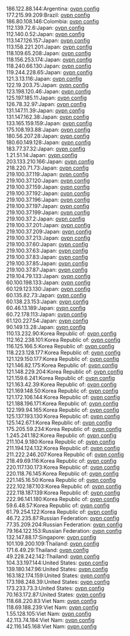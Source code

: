 186.122.88.144:Argentina: [ovpn config](vpn/186_122_88_144.ovpn)  
177.215.99.209:Brazil: [ovpn config](vpn/177_215_99_209.ovpn)  
186.80.108.146:Colombia: [ovpn config](vpn/186_80_108_146.ovpn)  
112.139.72.6:Japan: [ovpn config](vpn/112_139_72_6.ovpn)  
112.140.0.52:Japan: [ovpn config](vpn/112_140_0_52.ovpn)  
113.147.126.157:Japan: [ovpn config](vpn/113_147_126_157.ovpn)  
113.158.221.201:Japan: [ovpn config](vpn/113_158_221_201.ovpn)  
118.109.65.208:Japan: [ovpn config](vpn/118_109_65_208.ovpn)  
118.156.253.174:Japan: [ovpn config](vpn/118_156_253_174.ovpn)  
118.240.66.130:Japan: [ovpn config](vpn/118_240_66_130.ovpn)  
119.244.228.65:Japan: [ovpn config](vpn/119_244_228_65.ovpn)  
121.3.13.116:Japan: [ovpn config](vpn/121_3_13_116.ovpn)  
122.19.203.75:Japan: [ovpn config](vpn/122_19_203_75.ovpn)  
123.198.120.46:Japan: [ovpn config](vpn/123_198_120_46.ovpn)  
125.197.185.11:Japan: [ovpn config](vpn/125_197_185_11.ovpn)  
126.78.32.97:Japan: [ovpn config](vpn/126_78_32_97.ovpn)  
131.147.11.39:Japan: [ovpn config](vpn/131_147_11_39.ovpn)  
131.147.162.38:Japan: [ovpn config](vpn/131_147_162_38.ovpn)  
133.165.159.159:Japan: [ovpn config](vpn/133_165_159_159.ovpn)  
175.108.193.88:Japan: [ovpn config](vpn/175_108_193_88.ovpn)  
180.56.207.28:Japan: [ovpn config](vpn/180_56_207_28.ovpn)  
180.60.149.128:Japan: [ovpn config](vpn/180_60_149_128.ovpn)  
183.77.37.32:Japan: [ovpn config](vpn/183_77_37_32.ovpn)  
1.21.51.14:Japan: [ovpn config](vpn/1_21_51_14.ovpn)  
203.133.210.166:Japan: [ovpn config](vpn/203_133_210_166.ovpn)  
218.220.71.73:Japan: [ovpn config](vpn/218_220_71_73.ovpn)  
219.100.37.119:Japan: [ovpn config](vpn/219_100_37_119.ovpn)  
219.100.37.120:Japan: [ovpn config](vpn/219_100_37_120.ovpn)  
219.100.37.159:Japan: [ovpn config](vpn/219_100_37_159.ovpn)  
219.100.37.192:Japan: [ovpn config](vpn/219_100_37_192.ovpn)  
219.100.37.196:Japan: [ovpn config](vpn/219_100_37_196.ovpn)  
219.100.37.197:Japan: [ovpn config](vpn/219_100_37_197.ovpn)  
219.100.37.199:Japan: [ovpn config](vpn/219_100_37_199.ovpn)  
219.100.37.2:Japan: [ovpn config](vpn/219_100_37_2.ovpn)  
219.100.37.201:Japan: [ovpn config](vpn/219_100_37_201.ovpn)  
219.100.37.209:Japan: [ovpn config](vpn/219_100_37_209.ovpn)  
219.100.37.213:Japan: [ovpn config](vpn/219_100_37_213.ovpn)  
219.100.37.60:Japan: [ovpn config](vpn/219_100_37_60.ovpn)  
219.100.37.63:Japan: [ovpn config](vpn/219_100_37_63.ovpn)  
219.100.37.83:Japan: [ovpn config](vpn/219_100_37_83.ovpn)  
219.100.37.85:Japan: [ovpn config](vpn/219_100_37_85.ovpn)  
219.100.37.87:Japan: [ovpn config](vpn/219_100_37_87.ovpn)  
219.104.79.133:Japan: [ovpn config](vpn/219_104_79_133.ovpn)  
60.100.198.133:Japan: [ovpn config](vpn/60_100_198_133.ovpn)  
60.129.123.130:Japan: [ovpn config](vpn/60_129_123_130.ovpn)  
60.135.82.73:Japan: [ovpn config](vpn/60_135_82_73.ovpn)  
60.138.23.153:Japan: [ovpn config](vpn/60_138_23_153.ovpn)  
60.46.13.189:Japan: [ovpn config](vpn/60_46_13_189.ovpn)  
60.72.178.113:Japan: [ovpn config](vpn/60_72_178_113.ovpn)  
61.120.227.54:Japan: [ovpn config](vpn/61_120_227_54.ovpn)  
90.149.13.28:Japan: [ovpn config](vpn/90_149_13_28.ovpn)  
110.13.232.90:Korea Republic of: [ovpn config](vpn/110_13_232_90.ovpn)  
112.162.238.101:Korea Republic of: [ovpn config](vpn/112_162_238_101.ovpn)  
116.125.166.5:Korea Republic of: [ovpn config](vpn/116_125_166_5.ovpn)  
118.223.128.177:Korea Republic of: [ovpn config](vpn/118_223_128_177.ovpn)  
121.129.150.177:Korea Republic of: [ovpn config](vpn/121_129_150_177.ovpn)  
121.146.82.175:Korea Republic of: [ovpn config](vpn/121_146_82_175.ovpn)  
121.148.229.204:Korea Republic of: [ovpn config](vpn/121_148_229_204.ovpn)  
121.159.6.241:Korea Republic of: [ovpn config](vpn/121_159_6_241.ovpn)  
121.163.42.39:Korea Republic of: [ovpn config](vpn/121_163_42_39.ovpn)  
121.169.148.50:Korea Republic of: [ovpn config](vpn/121_169_148_50.ovpn)  
121.172.106.144:Korea Republic of: [ovpn config](vpn/121_172_106_144.ovpn)  
121.188.196.171:Korea Republic of: [ovpn config](vpn/121_188_196_171.ovpn)  
122.199.94.165:Korea Republic of: [ovpn config](vpn/122_199_94_165.ovpn)  
125.137.193.130:Korea Republic of: [ovpn config](vpn/125_137_193_130.ovpn)  
125.142.67.1:Korea Republic of: [ovpn config](vpn/125_142_67_1.ovpn)  
175.205.59.234:Korea Republic of: [ovpn config](vpn/175_205_59_234.ovpn)  
1.245.241.182:Korea Republic of: [ovpn config](vpn/1_245_241_182.ovpn)  
211.104.9.180:Korea Republic of: [ovpn config](vpn/211_104_9_180.ovpn)  
211.194.124.132:Korea Republic of: [ovpn config](vpn/211_194_124_132.ovpn)  
211.222.246.207:Korea Republic of: [ovpn config](vpn/211_222_246_207.ovpn)  
218.49.69.116:Korea Republic of: [ovpn config](vpn/218_49_69_116.ovpn)  
220.117.130.173:Korea Republic of: [ovpn config](vpn/220_117_130_173.ovpn)  
220.118.76.145:Korea Republic of: [ovpn config](vpn/220_118_76_145.ovpn)  
221.145.16.50:Korea Republic of: [ovpn config](vpn/221_145_16_50.ovpn)  
222.102.187.103:Korea Republic of: [ovpn config](vpn/222_102_187_103.ovpn)  
222.118.187.139:Korea Republic of: [ovpn config](vpn/222_118_187_139.ovpn)  
222.96.141.180:Korea Republic of: [ovpn config](vpn/222_96_141_180.ovpn)  
59.6.48.57:Korea Republic of: [ovpn config](vpn/59_6_48_57.ovpn)  
61.79.254.122:Korea Republic of: [ovpn config](vpn/61_79_254_122.ovpn)  
46.72.235.87:Russian Federation: [ovpn config](vpn/46_72_235_87.ovpn)  
77.35.209.204:Russian Federation: [ovpn config](vpn/77_35_209_204.ovpn)  
79.164.122.153:Russian Federation: [ovpn config](vpn/79_164_122_153.ovpn)  
132.147.88.17:Singapore: [ovpn config](vpn/132_147_88_17.ovpn)  
101.109.200.109:Thailand: [ovpn config](vpn/101_109_200_109.ovpn)  
171.6.49.29:Thailand: [ovpn config](vpn/171_6_49_29.ovpn)  
49.228.242.142:Thailand: [ovpn config](vpn/49_228_242_142.ovpn)  
104.33.197.144:United States: [ovpn config](vpn/104_33_197_144.ovpn)  
139.180.147.96:United States: [ovpn config](vpn/139_180_147_96.ovpn)  
163.182.174.159:United States: [ovpn config](vpn/163_182_174_159.ovpn)  
173.198.248.39:United States: [ovpn config](vpn/173_198_248_39.ovpn)  
173.233.73.3:United States: [ovpn config](vpn/173_233_73_3.ovpn)  
70.163.172.87:United States: [ovpn config](vpn/70_163_172_87.ovpn)  
118.68.220.83:Viet Nam: [ovpn config](vpn/118_68_220_83.ovpn)  
118.69.188.239:Viet Nam: [ovpn config](vpn/118_69_188_239.ovpn)  
1.55.128.105:Viet Nam: [ovpn config](vpn/1_55_128_105.ovpn)  
42.113.74.184:Viet Nam: [ovpn config](vpn/42_113_74_184.ovpn)  
42.116.145.168:Viet Nam: [ovpn config](vpn/42_116_145_168.ovpn)  
